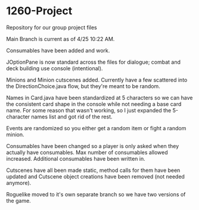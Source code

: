 # 1260-Project
Repository for our group project files

Main Branch is current as of 4/25 10:22 AM. 

Consumables have been added and work.

JOptionPane is now standard across the files for dialogue; combat and deck building use console (intentional).

Minions and Minion cutscenes added. Currently have a few scattered into the DirectionChoice.java flow, but they're meant to be random. 

Names in Card.java have been standardized at 5 characters so we can have the consistent card shape in the console while not needing a base card name. For some reason that wasn't working, so I just expanded the 5-character names list and got rid of the rest. 

Events are randomized so you either get a random item or fight a random minion.

Consumables have been changed so a player is only asked when they actually have consumables. Max number of consumables allowed increased. Additional consumables have been written in.

Cutscenes have all been made static, method calls for them have been updated and Cutscene object creations have been removed (not needed anymore).

Roguelike moved to it's own separate branch so we have two versions of the game.
